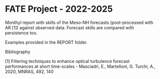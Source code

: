 # FATE Project - 2022-2025
Monthyl report with skills of the Meso-NH forecasts (post-processed with AR [1]) against observed data.
Forecast skills are compared with persistence too.

Examples provided in the REPORT folder.


Bibliography

[1] Filtering techniques to enhance optical turbulence forecast performances at short time-scales - Masciadri, E., Martelloni, G. Turchi, A., 2020, MNRAS, 492, 140
